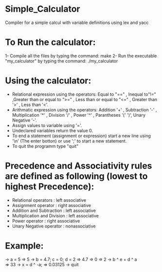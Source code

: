 # Simple_Calculator
Compiler for a simple calcul with variable definitions using lex and yacc

# To Run the calculator:
1- Compile all the files by typing the command: make
2- Run the executable "my_calculator" by typing the command: ./my_calculator

# Using the calculator: 
  - Relational expression using the operators: 
        Equal to "==" , Inequal to"!=" ,Greater than or equal to ">=" , Less than or equal to "<=" , Greater than '>' , Less than '<'.
  - Arithmatic expression using the operators: 
        Addition '+' , Subtraction '-' , Multiplication '*' , Division '/' , Power '^' , Parantheses '(' ')', Unary Negative '-'.
  - Assign values to variable using '='.
  - Undeclared variables return the value 0.
  - To end a statement (assignment or expression) start a new line using '\n' (The enter botton) or use ';' to start a new statement.
  - To quit the programm type "quit"

# Precedence and Associativity rules are defined as following (lowest to highest Precedence): 
  - Relational operators        :   left associative 
  - Assignment operator         :   right associative 
  - Addition and Subtraction    :   left associative 
  - Multiplication and Division :   left associative 
  - Power operator              :   right associative 
  - Unary Negative operator     :   nonassociative

# Example:
-> a = 5
=> 5
-> b = 4.7; c = 0; d = 2
=> 4.7
=> 0
=> 2
-> b ^ e + d ^ a    
=> 33
-> x = d ^ -a;
=> 0.03125
-> quit


